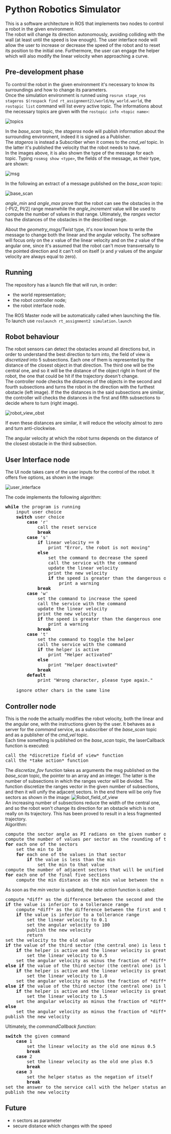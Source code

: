 # Python Robotics Simulator
This is a software architecture in ROS that implements two nodes to control a robot in the given environment.  
The robot will change its direction autonomously, avoiding colliding with the wall (at least until the speed is low enough). The user interface node will allow the user to increase or decrease the speed of the robot and to reset its position to the initial one. Furthermore, the user can engage the helper which will also modify the linear velocity when approaching a curve.

## Pre-development phase  

To control the robot in the given environment it's necessary to know its surroundings and how to change its parameters.  
Once the simulation environment is runned using `rosrun stage_ros stageros $(rospack find rt_assignment2)/world/my_world.world`, the `rostopic list` command will list every active topic. The informations about the necessary topics are given with the `rostopic info <topic name>`:  

![topics](/images/topics.png)  

In the *base_scan* topic, the *stageros* node will publish information about the surrounding environment, indeed it is signed as a Publisher.    
The *stageros* is instead a Subscriber when it comes to the *cmd_vel* topic. In the latter it's published the velocity that the robot needs to have.    
In the images above, it is also shown the type of the message for each topic. Typing `rosmsg show <type>`, the fields of the message, as their type, are shown:  

![msg](/images/msg.png)  

In the following an extract of a message published on the *base_scan* topic:  

![base_scan](/images/base_scan.png)  

*angle_min* and *angle_max* prove that the robot can see the obstacles in the [-PI/2, PI/2] range meanwhile the *angle_increment* value will be used to compute the number of values in that range. Ultimately, the *ranges* vector has the distances of the obstacles in the described range.  

About the *geometry_msgs/Twist* type, it's now known how to write the message to change both the linear and the angular velocity. The software will focus only on the *x* value of the linear velocity and on the *z* value of the angular one, since it's assumed that the robot can't move transversally to the pointed direction and it can't roll on itself (*x* and *y* values of the angular velocity are always equal to zero).  

## Running
The repository has a launch file that will run, in order:  
- the world representation;  
- the robot controller node;
- the robot interface node.

The ROS Master node will be automatically called when launching the file.  
To launch use `roslaunch rt_assignment2 simulation.launch`

## Robot behaviour 
The robot sensors can detect the obstacles around all directions but, in order to understand the best direction to turn into, the field of view is *discretized* into 5 subsections. Each one of them is represented by the distance of the closest object in that direction. The third one will be the central one, and so it will be the distance of the object right in front of the robot, the one that could be hit if the trajectory doesn't change.  
The controller node checks the distances of the objects in the second and fourth subsections and turns the robot in the direction with the furthest obstacle (left image). If the the distances in the said subsections are similar, the controller will checks the distances in the first and fifth subsections to decide where to turn (right image).

![robot_view_obst](/images/robot_view_obst.png)  

If even these distances are similar, it will reduce the velocity almost to zero and turn anti-clockwise.  

The angular velocity at which the robot turns depends on the distance of the closest obstacle in the third subsection.

## User Interface node
The UI node takes care of the user inputs for the control of the robot. It offers five options, as shown in the image:  

![user_interface](/images/roslaunch.png)

The code implements the following algorithm:  
<pre>
<b>while</b> the program is running
	input user choice
	<b>switch</b> user choice
		<b>case</b> 'r'
			call the reset service
			<b>break</b>
		<b>case</b> 's'
			<b>if</b> linear velocity == 0
				print "Error, the robot is not moving"
			<b>else</b> 
				set the command to decrease the speed
				call the service with the command
				update the linear velocity 
				print the new velocity
				<b>if</b> the speed is greater than the dangerous one
					print a warning
			<b>break</b>
		<b>case</b> 'w'
			set the command to increase the speed
			call the service with the command
			update the linear velocity 
			print the new velocity
			<b>if</b> the speed is greater than the dangerous one
				print a warning
			<b>break</b>
		<b>case</b> 't'
			set the command to toggle the helper
			call the service with the command
			<b>if</b> the helper is active
				print "Helper activated"
			<b>else</b>
				print "Helper deactivated"
			<b>break</b>
		<b>default</b>
			print "Wrong character, please type again."
			
	ignore other chars in the same line
</pre>

## Controller node
This is the node the actually modifies the robot velocity, both the linear and the angular one, with the instructions given by the user. It behaves as a server for the *command* service, as a subscriber of the *base_scan* topic and as a publisher of the *cmd_vel* topic.  
Each time something is published on the *base_scan* topic, the laserCallback function is executed:
<pre>
call the *discretize field of view* function
call the *take action* function
</pre>
The *discretize_fov* function takes as arguments the msg published on the *base_scan* topic, the pointer to an array and an integer. The latter is the number of subsections in which the ranges vector will be divided. The function discretize the ranges vector in the given number of subsections, and then it will unify the adjacent sectors. In the end there will be only five sectors as shown in the image:
![Robot_field_of_view](/images/robot_view.png)  
An increasing number of subsections reduce the width of the central one, and so the robot won't change its direction for an obstacle which is not really on its trajectory. This has been proved to result in a less fragmented trajectory.   
Algorithm:
<pre>
compute the sector angle as PI radians on the given number of sectors
compute the number of values per sector as the rounding of the sector angle on the increment angle 
<b>for</b> each one of the sectors
	set the min to 10
	<b>for</b> each one of the values in that sector
		<b>if</b> the value is less than the min
			set the min to that value
compute the number of adjacent sectors that will be unified as the total number of sectors minus one, all divided by 4
<b>for</b> each one of the final five sections
	compute the min distance as the min value between the n adjacent sectors			
</pre>
As soon as the *min* vector is updated, the *take action* function is called:
<pre>
compute *diff* as the difference between the second and the fourth sector	
<b>if</b> the value is inferior to a tollerance range
	compute *diff* as the difference between the first and the fifth sector
	<b>if</b> the value is inferior to a tollerance range
		set the linear velocity to 0.1
		set the angular velocity to 100
		publish the new velocity
		return
set the velocity to the old value
<b>if</b> the value of the third sector (the central one) is less than 1.2
	<b>if</b> the helper is active and the linear velocity is greater than the dangerous one
		set the linear velocity to 0.5
	set the angular velocity as minus the fraction of *diff* on its absolute, multiplied by 100
<b>else</b> <b>if</b> the value of the third sector (the central one) is less than 1.6
	<b>if</b> the helper is active and the linear velocity is greater than the dangerous one
		set the linear velocity to 1.0
	set the angular velocity as minus the fraction of *diff* on its absolute, multiplied by 75
<b>else</b> <b>if</b> the value of the third sector (the central one) is less than 2.0
	<b>if</b> the helper is active and the linear velocity is greater than the dangerous one
		set the linear velocity to 1.5
	set the angular velocity as minus the fraction of *diff* on its absolute, multiplied by 50
<b>else</b>
	set the angular velocity as minus the fraction of *diff* on its absolute
publish the new velocity
</pre>  

Ultimately, the *commandCallback function*:  
<pre>
<b>switch</b> the given command
	<b>case</b> 1
		set the linear velocity as the old one minus 0.5
		<b>break</b>
	<b>case</b> 2
		set the linear velocity as the old one plus 0.5
		<b>break</b>
	<b>case</b> 3
		set the helper status as the negation of itself
		<b>break</b>
set the answer to the service call with the helper status and the linear velocity
publish the new velocity
</pre>

## Future
 - n sectors as parameter
 - secure distance which changes with the speed
